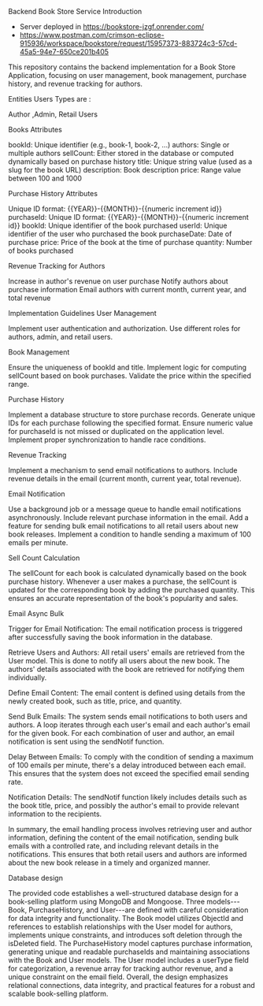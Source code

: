 Backend Book Store Service Introduction
- Server deployed in https://bookstore-jzgf.onrender.com/
- https://www.postman.com/crimson-eclipse-915936/workspace/bookstore/request/15957373-883724c3-57cd-45a5-94e7-650ce201b405

This repository contains the backend implementation for a Book Store
Application, focusing on user management, book management, purchase
history, and revenue tracking for authors. 

Entities Users Types are : 

Author ,Admin, Retail Users

Books Attributes

bookId: Unique identifier (e.g., book-1, book-2, \...) 
authors: Single or multiple authors 
sellCount: Either stored in the database or computed dynamically based on purchase history 
title: Unique string value (used
as a slug for the book URL) 
description: Book description 
price: Range
value between 100 and 1000

Purchase History Attributes

Unique ID format: {{YEAR}}-{{MONTH}}-{{numeric increment id}}
purchaseId: Unique ID format: {{YEAR}}-{{MONTH}}-{{numeric increment id}}
bookId: Unique identifier of the book purchased 
userId: Unique identifier of the user who purchased the book 
purchaseDate: Date of purchase 
price: Price of the book at the time of purchase 
quantity: Number of books purchased

Revenue Tracking for Authors

Increase in author\'s revenue on user purchase Notify authors about
purchase information Email authors with current month, current year, and
total revenue

Implementation Guidelines User Management

Implement user authentication and authorization. Use different roles for
authors, admin, and retail users.

Book Management

Ensure the uniqueness of bookId and title. Implement logic for computing
sellCount based on book purchases. Validate the price within the
specified range.

Purchase History

Implement a database structure to store purchase records. Generate
unique IDs for each purchase following the specified format. Ensure
numeric value for purchaseId is not missed or duplicated on the
application level. Implement proper synchronization to handle race
conditions.

Revenue Tracking

Implement a mechanism to send email notifications to authors. Include
revenue details in the email (current month, current year, total
revenue).

Email Notification

Use a background job or a message queue to handle email notifications
asynchronously. Include relevant purchase information in the email. Add
a feature for sending bulk email notifications to all retail users about
new book releases. Implement a condition to handle sending a maximum of
100 emails per minute.

Sell Count Calculation

The sellCount for each book is calculated dynamically based on the book
purchase history. Whenever a user makes a purchase, the sellCount is
updated for the corresponding book by adding the purchased quantity.
This ensures an accurate representation of the book\'s popularity and
sales.

Email Async Bulk

Trigger for Email Notification: The email notification process is
triggered after successfully saving the book information in the
database.

Retrieve Users and Authors: All retail users\' emails are retrieved from
the User model. This is done to notify all users about the new book. The
authors\' details associated with the book are retrieved for notifying
them individually.

Define Email Content: The email content is defined using details from
the newly created book, such as title, price, and quantity.

Send Bulk Emails: The system sends email notifications to both users and
authors. A loop iterates through each user\'s email and each author\'s
email for the given book. For each combination of user and author, an
email notification is sent using the sendNotif function.

Delay Between Emails: To comply with the condition of sending a maximum
of 100 emails per minute, there\'s a delay introduced between each
email. This ensures that the system does not exceed the specified email
sending rate.

Notification Details: The sendNotif function likely includes details
such as the book title, price, and possibly the author\'s email to
provide relevant information to the recipients.

In summary, the email handling process involves retrieving user and
author information, defining the content of the email notification,
sending bulk emails with a controlled rate, and including relevant
details in the notifications. This ensures that both retail users and
authors are informed about the new book release in a timely and
organized manner.

Database design

The provided code establishes a well-structured database design for a
book-selling platform using MongoDB and Mongoose. Three models---Book,
PurchaseHistory, and User---are defined with careful consideration for
data integrity and functionality. The Book model utilizes ObjectId and
references to establish relationships with the User model for authors,
implements unique constraints, and introduces soft deletion through the
isDeleted field. The PurchaseHistory model captures purchase
information, generating unique and readable purchaseIds and maintaining
associations with the Book and User models. The User model includes a
userType field for categorization, a revenue array for tracking author
revenue, and a unique constraint on the email field. Overall, the design
emphasizes relational connections, data integrity, and practical
features for a robust and scalable book-selling platform.
